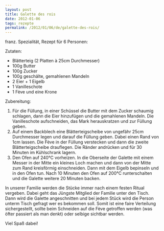 ```yaml
---
layout: post
title: Galette des rois
date: 2012-01-06
tags: rezepte
permalink: /2012/01/06/de/galette-des-rois/
---
```


franz. Spezialität, Rezept für 6 Personen:

Zutaten: 

* Blätterteig (2 Platten à 25cm Durchmesser)
* 100g Butter
* 100g Zucker
* 100g geschälte, gemahlenen Mandeln
* 2 Eier + 1 Eigelb
* 1 Vanilleschote
* 1 Fève und eine Krone

Zubereitung:

1. Für die Füllung, in einer Schüssel die Butter mit dem Zucker schaumig schlagen, dann die Eier
hinzufügen und die gemahlenen Mandeln. Die Vanilleschote aufschneiden, das Mark
herauskratzen und zur Füllung geben.
2. Auf einem Backblech eine Blätterteigscheibe von ungefähr 25cm Durchmesser
legen und darauf die Füllung geben. Dabei einen Rand von 1cm lassen. Die Fève in
der Füllung verstecken und dann die zweite Blätterteigscheibe drauflegen. Die
Ränder andrücken und für 30 Minuten im Kühlschrank lagern.
3. Den Ofen auf 240°C vorheizen. In die Oberseite der Galette mit einem Messer
in der Mitte ein kleines Loch machen und dann von der Mitte zum Rand kreisförmig
einschneiden. Dann mit dem Eigelb bepinseln und in den Ofen tun. Nach 10 Minuten
den Ofen auf 200°C runterschalten und die Galette weitere 20 Minuten backen.

In unserer Familie werden die Stücke immer nach einem festen Ritual vergeben.
Dabei geht das Jüngste Mitglied der Familie unter den Tisch. Dann wird die
Galette angeschnitten und bei jedem Stück wird die Person unterm Tisch gefragt
wer es bekommen soll. Somit ist eine faire Verteilung sichergestellt, sollte beim Schneiden auf die Fève
getroffen werden (was öfter passiert als man denkt) oder selbige sichtbar
werden.

Viel Spaß dabei!